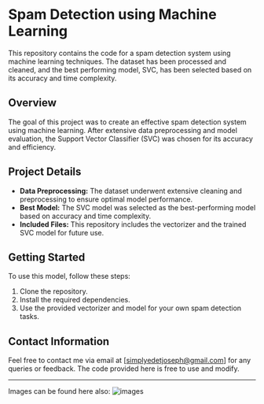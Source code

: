 # Spam Detection using Machine Learning

This repository contains the code for a spam detection system using machine learning techniques. The dataset has been processed and cleaned, and the best performing model, SVC, has been selected based on its accuracy and time complexity.

## Overview

The goal of this project was to create an effective spam detection system using machine learning. After extensive data preprocessing and model evaluation, the Support Vector Classifier (SVC) was chosen for its accuracy and efficiency.

## Project Details

- **Data Preprocessing:** The dataset underwent extensive cleaning and preprocessing to ensure optimal model performance.
- **Best Model:** The SVC model was selected as the best-performing model based on accuracy and time complexity.
- **Included Files:** This repository includes the vectorizer and the trained SVC model for future use.

## Getting Started

To use this model, follow these steps:

1. Clone the repository.
2. Install the required dependencies.
3. Use the provided vectorizer and model for your own spam detection tasks.

## Contact Information

Feel free to contact me via email at [simplyedetjoseph@gmail.com] for any queries or feedback. The code provided here is free to use and modify.

---

Images can be found here also:
![images](https://imgur.com/a/6PCHUYJ)
